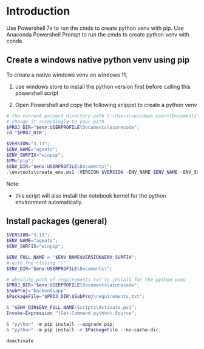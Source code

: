 # Introduction
Use Powershell 7x to run the cmds to create python venv with pip.
Use Anaconda Powershell Prompt to run the cmds to create python venv with conda.

## Create a windows native python venv using pip
To create a native windows venv on windows 11,
1. use windows store to install the python version first before calling this powershell script

2. Open Powershell and copy the following snippet to create a python venv 
```powershell
# the current project directory path C:\Users\<windows_user>\Documents\VCS\<project_name>
# change it accordingly to your path
$PROJ_DIR="$env:USERPROFILE\Documents\azurecode";
cd "$PROJ_DIR";

$VERSION="3.13";
$ENV_NAME="agents";
$ENV_SURFIX="winpip";
$PM="pip";
$ENV_DIR="$env:USERPROFILE\Documents\";
.\envtools\create_env.ps1 -VERSION $VERSION -ENV_NAME $ENV_NAME -ENV_SURFIX $ENV_SURFIX -PM $PM -WORK_DIR $ENV_DIR;
```

Note:
*  this script will also install the notebook kernel for the python environment automatically.

## Install packages (general)
```powershell
$VERSION="3.13";
$ENV_NAME="agents";
$ENV_SURFIX="winpip";

$ENV_FULL_NAME = "$ENV_NAME$VERSION$ENV_SURFIX";
# with the closing "\"
$ENV_DIR="$env:USERPROFILE\Documents\";

# absolute path of requirements.txt to install for the python venv
$PROJ_DIR="$env:USERPROFILE\Documents\azurecode";
$SubProj="backend\app" 
$PackageFile="$PROJ_DIR\$SubProj\requirements.txt";

& "$ENV_DIR$ENV_FULL_NAME\Scripts\Activate.ps1";
Invoke-Expression "(Get-Command python).Source";

& "python" -m pip install --upgrade pip;
& "python" -m pip install -r $PackageFile --no-cache-dir;

deactivate
```